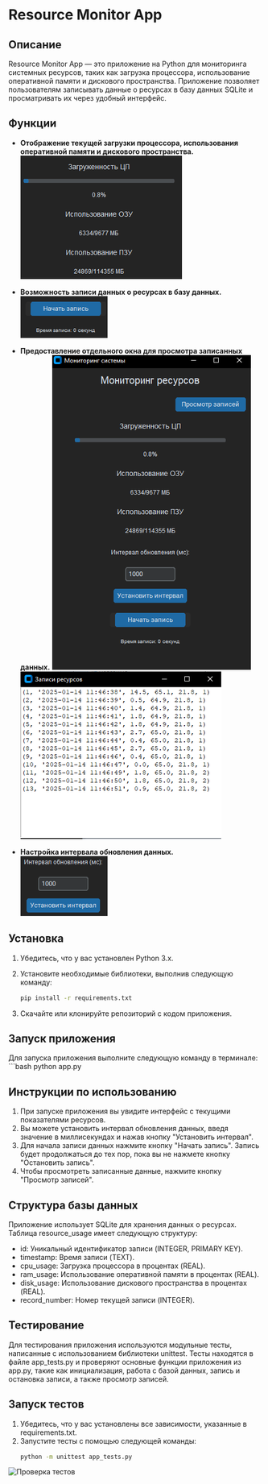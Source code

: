 # Resource Monitor App

## Описание

Resource Monitor App — это приложение на Python для мониторинга системных ресурсов, таких как загрузка процессора, использование оперативной памяти и дискового пространства. Приложение позволяет пользователям записывать данные о ресурсах в базу данных SQLite и просматривать их через удобный интерфейс.

## Функции

- **Отображение текущей загрузки процессора, использования оперативной памяти и дискового пространства.**
  ![Скриншот загрузки процессора](docs/screenshots/cpu_usage.png)

- **Возможность записи данных о ресурсах в базу данных.**
  ![Скриншот записи данных](docs/screenshots/recording_data.png)

- **Предоставление отдельного окна для просмотра записанных данных.**
  ![Скриншот просмотра записей](docs/screenshots/view_records.png)
  ![Скриншот просмотра записей](docs/screenshots/view_records2.png)

- **Настройка интервала обновления данных.**
  ![Скриншот настройки интервала](docs/screenshots/update_interval.png)

## Установка

1. Убедитесь, что у вас установлен Python 3.x.
2. Установите необходимые библиотеки, выполнив следующую команду:

   ```bash
   pip install -r requirements.txt
3. Скачайте или клонируйте репозиторий с кодом приложения.

## Запуск приложения

Для запуска приложения выполните следующую команду в терминале:
    ```bash
    python app.py

## Инструкции по использованию

1. При запуске приложения вы увидите интерфейс с текущими показателями ресурсов.
2. Вы можете установить интервал обновления данных, введя значение в миллисекундах и нажав кнопку "Установить интервал".
3. Для начала записи данных нажмите кнопку "Начать запись". Запись будет продолжаться до тех пор, пока вы не нажмете кнопку "Остановить запись".
4. Чтобы просмотреть записанные данные, нажмите кнопку "Просмотр записей".

## Структура базы данных

Приложение использует SQLite для хранения данных о ресурсах. Таблица resource_usage имеет следующую структуру:

- id: Уникальный идентификатор записи (INTEGER, PRIMARY KEY).
- timestamp: Время записи (TEXT).
- cpu_usage: Загрузка процессора в процентах (REAL).
- ram_usage: Использование оперативной памяти в процентах (REAL).
- disk_usage: Использование дискового пространства в процентах (REAL).
- record_number: Номер текущей записи (INTEGER).

## Тестирование

Для тестирования приложения используются модульные тесты, написанные с использованием библиотеки unittest. Тесты находятся в файле app_tests.py и проверяют основные функции приложения из app.py, такие как инициализация, работа с базой данных, запись и остановка записи, а также просмотр записей.
 
## Запуск тестов

1. Убедитесь, что у вас установлены все зависимости, указанные в requirements.txt.
2. Запустите тесты с помощью следующей команды:
     ```bash
     python -m unittest app_tests.py
![Проверка тестов](docs/screenshots/test.png)